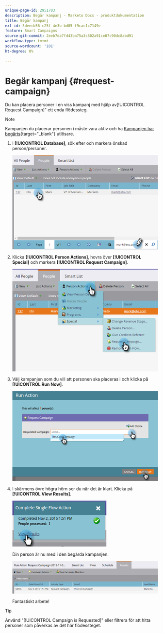 ```yaml
---
unique-page-id: 2951703
description: Begär kampanj - Marketo Docs - produktdokumentation
title: Begär kampanj
exl-id: 5deecb56-c25f-4e3b-bd85-f9cac1c7149e
feature: Smart Campaigns
source-git-commit: 2eeb7ea7fd43ba75a3c802a91ce07c90dc8abd91
workflow-type: tm+mt
source-wordcount: '101'
ht-degree: 0%

---
```


# Begär kampanj {#request-campaign}

Du kan placera personer i en viss kampanj med hjälp av[!UICONTROL Request Campaign]&quot; ett enda flödessteg.

>[!NOTE]
>
>Kampanjen du placerar personen i måste vara aktiv och ha [Kampanjen har begärts](/help/marketo/product-docs/core-marketo-concepts/smart-campaigns/using-smart-campaigns/setting-up-a-trigger-smart-campaign-for-sales-using-campaign-is-requested.md){target="_blank"} utlösare.

1. I **[!UICONTROL Database]**, sök efter och markera önskad person/personer.

   ![](assets/one-5.png)

1. Klicka **[!UICONTROL Person Actions]**, hovra över **[!UICONTROL Special]** och markera **[!UICONTROL Request Campaign]**.

   ![](assets/two-5.png)

1. Välj kampanjen som du vill att personen ska placeras i och klicka på **[!UICONTROL Run Now]**.

   ![](assets/three-4.png)

1. I skärmens övre högra hörn ser du när det är klart. Klicka på **[!UICONTROL View Results]**.

   ![](assets/four-4.png)

   Din person är nu med i den begärda kampanjen.

   ![](assets/five-1.png)

   Fantastiskt arbete!

>[!TIP]
>
>Använd &quot;[!UICONTROL Campaign is Requested]&quot; eller filtrera för att hitta personer som påverkas av det här flödessteget.
